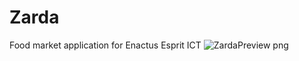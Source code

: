 # Zarda
Food market application for Enactus Esprit ICT
![ZardaPreview png](https://user-images.githubusercontent.com/82600209/166330169-cc7dba4f-c282-4c2e-ada7-902af4e454a9.jpg)
